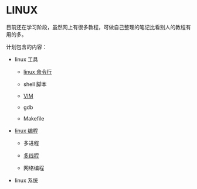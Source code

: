 # LINUX 

目前还在学习阶段，虽然网上有很多教程，可做自己整理的笔记比看别人的教程有用的多。

计划包含的内容：

- linux 工具
  - [linux 命令行](tools/command_line.md)

  - shell 脚本
  - [VIM](tools/VIM.md)
  - gdb
  - Makefile
  
- [linux 编程](programming/README.md)
  - 多进程
  - [多线程](programming/multithreading)
  
  - 网络编程
- linux 系统